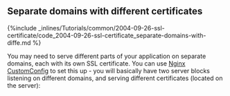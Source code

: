 <!--  usedin: [ _legacy_docker/Tutorials/2004-09-26-ssl-certificate.md, _maestro/Tutorials/2004-09-26-ssl-certificate.md, _node/tutorials/2004-09-26-ssl-certificate.md, _rails/Tutorials/2004-09-26-ssl-certificate.md] -->


## Separate domains with different certificates



{%include _inlines/Tutorials/common/2004-09-26-ssl-certificate/code_2004-09-26-ssl-certificate_separate-domains-with-diffe.md %}




You may need to serve different parts of your application on separate domains, each with its own SSL certificate. You can use [Nginx CustomConfig](http://help.cloud66.com/web-server/nginx) to set this up - you will basically have two server blocks listening on different domains, and serving different certificates (located on the server):

